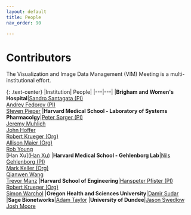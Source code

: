 ```yaml
---
layout: default
title: People
nav_order: 90

---
```


# Contributors

The Visualization and Image Data Management (VIM) Meeting is a multi-institutional effort.

{: .text-center}
|Institution| People|
|---|---|
|**Brigham and Women's Hospital**|[Sandro Santagata (PI)](https://connects.catalyst.harvard.edu/Profiles/display/Person/28545)<br>[Andrey Fedorov (PI)](http://fedorov.github.io/)<br>[Steven Pieper](https://nac.spl.harvard.edu/people/steve-pieper)
|**Harvard Medical School - Laboratory of Systems Pharmacolgy**|[Peter Sorger (PI)](https://sorger.med.harvard.edu/people/peter-sorger-phd/)<br>[Jeremy Muhlich](https://github.com/jmuhlich)<br>[John Hoffer](https://github.com/thejohnhoffer)<br>[Robert Krueger (Org)](https://kruegert.github.io/)<br>[Allison Maier (Org)](https://labsyspharm.org/people/leadership/)<br>[Rob Young](https://labsyspharm.org/people/research-scientists/)<br>[Han Xu]([Han Xu](https://labsyspharm.org/people/leadership/))
|**Harvard Medical School - Gehlenborg Lab**|[Nils Gehlenborg (PI)](http://gehlenborglab.org/team/members/nils-gehlenborg/)<br>[Mark Keller (Org)](http://gehlenborglab.org/team/members/mark-keller/)<br>[Qianwen Wang](http://gehlenborglab.org/team/members/qianwen-wang/)<br>[Trevor Manz](http://gehlenborglab.org/team/members/trevor-manz/)
|**Harvard School of Engineering**|[Hanspeter Pfister (PI)](https://vcg.seas.harvard.edu/people/hanspeter-pfister)<br>[Robert Krueger (Org)](https://kruegert.github.io/)<br>[Simon Warchol](https://simonwarchol.com/)
|**Oregon Health and Sciences University**|[Damir Sudar](https://github.com/dsudar)
|**Sage Bionetworks**|[Adam Taylor](https://github.com/adamjtaylor)
|**University of Dundee**|[Jason Swedlow](https://www.dundee.ac.uk/people/jason-swedlow)<br>[Josh Moore](https://joshmoore.github.io/)



